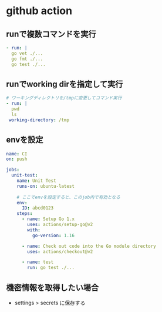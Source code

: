 # github action

## runで複数コマンドを実行
```yaml
- run: |
  go vet ./...
  go fmt ./...
  go test ./...
```

## runでworking dirを指定して実行
```yaml
# ワーキングディレクトリを/tmpに変更してコマンド実行
- run: |
  pwd
  ls
 working-directory: /tmp
```

## envを設定
```yaml
name: CI
on: push

jobs:
  unit-test:
    name: Unit Test
    runs-on: ubuntu-latest
    
    # ここでenvを設定すると、このjob内で有効となる
    env:
      ID: abcd0123
    steps:
      - name: Setup Go 1.x
        uses: actions/setup-go@v2
        with:
          go-version: 1.16

      - name: Check out code into the Go module directory
        uses: actions/checkout@v2

      - name: test
        run: go test ./...
```

## 機密情報を取得したい場合
- settings > secrets に保存する
